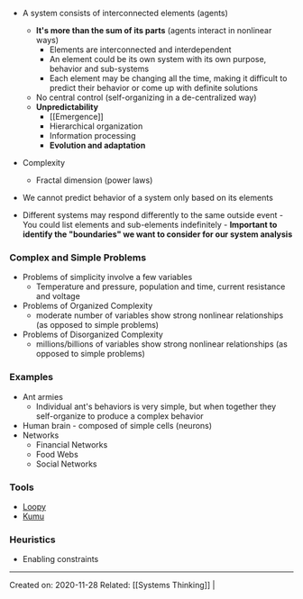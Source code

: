 - A system consists of interconnected elements (agents) 
	- **It's more than the sum of its parts** (agents interact in nonlinear ways)
		- Elements are interconnected and interdependent
		- An element could be its own system with its own purpose, behavior and sub-systems
		- Each element may be changing all the time, making it difficult to predict their behavior or come up with definite solutions
	- No central control (self-organizing in a de-centralized way)
	- **Unpredictability**
		- [[Emergence]]
		- Hierarchical organization
		- Information processing
		- **Evolution and adaptation**

- Complexity
	- Fractal dimension (power laws)

- We cannot predict behavior of a system only based on its elements
- Different systems may respond differently to the same outside event
			- You could list elements and sub-elements indefinitely
				- **Important to identify the "boundaries" we want to consider for our system analysis** 

### Complex and Simple Problems
- Problems of simplicity involve a few variables
	- Temperature and pressure, population and time, current resistance and voltage
- Problems of Organized Complexity
	- moderate number of variables show strong nonlinear relationships (as opposed to simple problems)
- Problems of Disorganized Complexity 
	- millions/billions of variables show strong nonlinear relationships (as opposed to simple problems)

	
### Examples
- Ant armies
	- Individual ant's behaviors is very simple, but when together they self-organize to produce a complex behavior
- Human brain - composed of simple cells (neurons)
- Networks
	- Financial Networks
	- Food Webs
	- Social Networks

### Tools
- [Loopy](https://ncase.me/loopy/)
- [Kumu](https://www.kumu.io/)

### Heuristics
- Enabling constraints

-------------------
Created on: 2020-11-28
Related: [[Systems Thinking]] | 